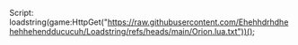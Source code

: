 Script:
loadstring(game:HttpGet("https://raw.githubusercontent.com/Ehehhdrhdhehehhehendducucuh/Loadstring/refs/heads/main/Orion.lua.txt"))();

